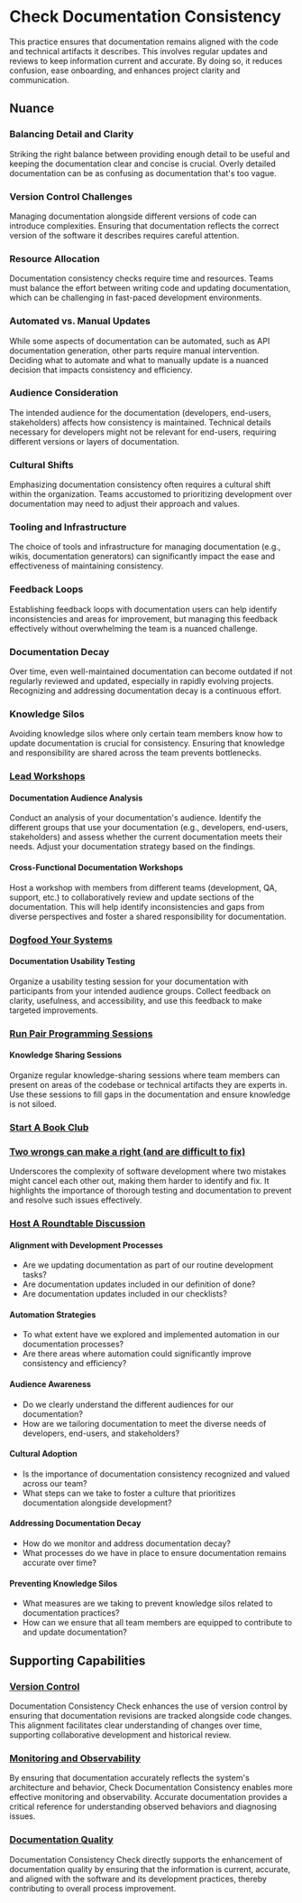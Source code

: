 # Check Documentation Consistency

This practice ensures that documentation remains aligned with the code and technical artifacts it describes.
This involves regular updates and reviews to keep information current and accurate.
By doing so, it reduces confusion, ease onboarding, and enhances project clarity and communication.

## Nuance

### Balancing Detail and Clarity
Striking the right balance between providing enough detail to be useful and keeping the documentation clear and concise is crucial.
Overly detailed documentation can be as confusing as documentation that's too vague.

### Version Control Challenges
Managing documentation alongside different versions of code can introduce complexities.
Ensuring that documentation reflects the correct version of the software it describes requires careful attention.

### Resource Allocation
Documentation consistency checks require time and resources.
Teams must balance the effort between writing code and updating documentation, which can be challenging in fast-paced development environments.

### Automated vs. Manual Updates
While some aspects of documentation can be automated, such as API documentation generation, other parts require manual intervention.
Deciding what to automate and what to manually update is a nuanced decision that impacts consistency and efficiency.

### Audience Consideration
The intended audience for the documentation (developers, end-users, stakeholders) affects how consistency is maintained.
Technical details necessary for developers might not be relevant for end-users, requiring different versions or layers of documentation.

### Cultural Shifts
Emphasizing documentation consistency often requires a cultural shift within the organization.
Teams accustomed to prioritizing development over documentation may need to adjust their approach and values.

### Tooling and Infrastructure
The choice of tools and infrastructure for managing documentation (e.g., wikis, documentation generators) can significantly impact the ease and effectiveness of maintaining consistency.

### Feedback Loops
Establishing feedback loops with documentation users can help identify inconsistencies and areas for improvement, but managing this feedback effectively without overwhelming the team is a nuanced challenge.

### Documentation Decay
Over time, even well-maintained documentation can become outdated if not regularly reviewed and updated, especially in rapidly evolving projects.
Recognizing and addressing documentation decay is a continuous effort.

### Knowledge Silos
Avoiding knowledge silos where only certain team members know how to update documentation is crucial for consistency.
Ensuring that knowledge and responsibility are shared across the team prevents bottlenecks.

### [Lead Workshops](/practices/lead-workshops.md)

#### Documentation Audience Analysis

Conduct an analysis of your documentation's audience. Identify the different groups that use your documentation (e.g., developers, end-users, stakeholders) and assess whether the current documentation meets their needs. Adjust your documentation strategy based on the findings.

#### Cross-Functional Documentation Workshops

Host a workshop with members from different teams (development, QA, support, etc.) to collaboratively review and update sections of the documentation. This will help identify inconsistencies and gaps from diverse perspectives and foster a shared responsibility for documentation.

### [Dogfood Your Systems](/practices/dogfood-your-systems.md)

#### Documentation Usability Testing

Organize a usability testing session for your documentation with participants from your intended audience groups. Collect feedback on clarity, usefulness, and accessibility, and use this feedback to make targeted improvements.

### [Run Pair Programming Sessions](/practices/run-pair-programming-sessions.md)

#### Knowledge Sharing Sessions

Organize regular knowledge-sharing sessions where team members can present on areas of the codebase or technical artifacts they are experts in. Use these sessions to fill gaps in the documentation and ensure knowledge is not siloed.

### [Start A Book Club](/practices/start-a-book-club.md)

### [Two wrongs can make a right (and are difficult to fix)](https://github.com/97-things/97-things-every-programmer-should-know/tree/master/en/thing_86)
Underscores the complexity of software development where two mistakes might cancel each other out, making them harder to identify and fix. It highlights the importance of thorough testing and documentation to prevent and resolve such issues effectively.

### [Host A Roundtable Discussion](/practices/host-a-roundtable-discussion.md)

#### Alignment with Development Processes

* Are we updating documentation as part of our routine development tasks?
* Are documentation updates included in our definition of done?
* Are documentation updates included in our checklists?

#### Automation Strategies

* To what extent have we explored and implemented automation in our documentation processes?
* Are there areas where automation could significantly improve consistency and efficiency?

#### Audience Awareness

* Do we clearly understand the different audiences for our documentation?
* How are we tailoring documentation to meet the diverse needs of developers, end-users, and stakeholders?

#### Cultural Adoption

* Is the importance of documentation consistency recognized and valued across our team?
* What steps can we take to foster a culture that prioritizes documentation alongside development?

#### Addressing Documentation Decay

* How do we monitor and address documentation decay?
* What processes do we have in place to ensure documentation remains accurate over time?

#### Preventing Knowledge Silos

* What measures are we taking to prevent knowledge silos related to documentation practices?
* How can we ensure that all team members are equipped to contribute to and update documentation?

## Supporting Capabilities

### [Version Control](https://dora.dev/devops-capabilities/technical/version-control/)
Documentation Consistency Check enhances the use of version control by ensuring that documentation revisions are tracked alongside code changes. This alignment facilitates clear understanding of changes over time, supporting collaborative development and historical review.

### [Monitoring and Observability](https://dora.dev/devops-capabilities/technical/monitoring-and-observability/)
By ensuring that documentation accurately reflects the system's architecture and behavior, Check Documentation Consistency enables more effective monitoring and observability. Accurate documentation provides a critical reference for understanding observed behaviors and diagnosing issues.

### [Documentation Quality](https://dora.dev/devops-capabilities/process/documentation-quality/)
Documentation Consistency Check directly supports the enhancement of documentation quality by ensuring that the information is current, accurate, and aligned with the software and its development practices, thereby contributing to overall process improvement.
